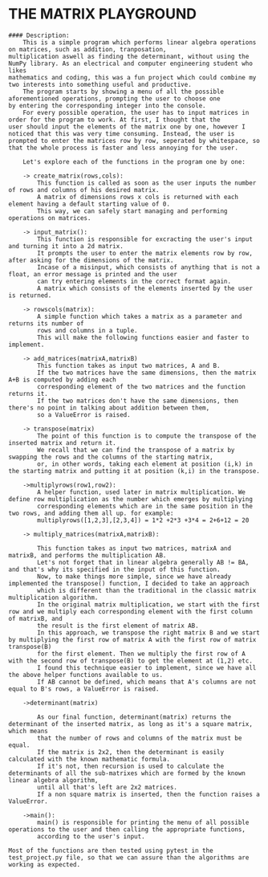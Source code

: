  # THE MATRIX PLAYGROUND
    #### Description:
        This is a simple program which performs linear algebra operations on matrices, such as addition, tranposation,
    multiplication aswell as finding the determinant, without using the NumPy library. As an electrical and computer engineering student who likes
    mathematics and coding, this was a fun project which could combine my two interests into something useful and productive.
        The program starts by showing a menu of all the possible aforementioned operations, prompting the user to choose one
    by entering the corresponding integer into the console.
        For every possible operation, the user has to input matrices in order for the program to work. At first, I thought that the
    user should input the elements of the matrix one by one, however I noticed that this was very time consuming. Instead, the user is
    prompted to enter the matrices row by row, seperated by whitespace, so that the whole process is faster and less annoying for the user.

        Let's explore each of the functions in the program one by one:

        -> create_matrix(rows,cols):
            This function is called as soon as the user inputs the number of rows and columns of his desired matrix.
            A matrix of dimensions rows x cols is returned with each element having a default starting value of 0.
            This way, we can safely start managing and performing operations on matrices.

        -> input_matrix():
            This function is responsible for excracting the user's input and turning it into a 2d matrix.
            It prompts the user to enter the matrix elements row by row, after asking for the dimensions of the matrix.
            Incase of a misinput, which consists of anything that is not a float, an error message is printed and the user
            can try entering elements in the correct format again.
            A matrix which consists of the elements inserted by the user is returned.

        -> rowscols(matrix):
            A simple function which takes a matrix as a parameter and returns its number of
            rows and columns in a tuple.
            This will make the following functions easier and faster to implement.

        -> add_matrices(matrixA,matrixB)
            This function takes as input two matrices, A and B.
            If the two matrices have the same dimensions, then the matrix A+B is computed by adding each
            corresponding element of the two matrices and the function returns it.
            If the two matrices don't have the same dimensions, then there's no point in talking about addition between them,
            so a ValueError is raised.

        -> transpose(matrix)
            The point of this function is to compute the transpose of the inserted matrix and return it.
            We recall that we can find the transpose of a matrix by swapping the rows and the columns of the starting matrix,
            or, in other words, taking each element at position (i,k) in the starting matrix and putting it at position (k,i) in the transpose.

        ->multiplyrows(row1,row2):
            A helper function, used later in matrix multiplication. We define row multiplication as the number which emerges by multiplying
            corresponding elements which are in the same position in the two rows, and adding them all up. for example:
            multiplyrows([1,2,3],[2,3,4]) = 1*2 +2*3 +3*4 = 2+6+12 = 20

        -> multiply_matrices(matrixA,matrixB):

            This function takes as input two matrices, matrixA and matrixB, and performs the multiplication AB.
            Let's not forget that in linear algebra generally AB != BA, and that's why its specified in the input of this function.
            Now, to make things more simple, since we have already implemented the transpose() function, I decided to take an approach
            which is different than the traditional in the classic matrix multiplication algorithm.
            In the original matrix multiplication, we start with the first row and we multiply each corresponding element with the first column of matrixB, and
            the result is the first element of matrix AB.
            In this approach, we transpose the right matrix B and we start by multiplying the first row of matrix A with the first row of matrix transpose(B)
            for the first element. Then we multiply the first row of A with the second row of transpose(B) to get the element at (1,2) etc.
            I found this technique easier to implement, since we have all the above helper functions available to us.
            If AB cannot be defined, which means that A's columns are not equal to B's rows, a ValueError is raised.

        ->determinant(matrix)

            As our final function, determinant(matrix) returns the determinant of the inserted matrix, as long as it's a square matrix, which means
            that the number of rows and columns of the matrix must be equal.
            If the matrix is 2x2, then the determinant is easily calculated with the known mathematic formula.
            If it's not, then recursion is used to calculate the determinants of all the sub-matrixes which are formed by the known linear algebra algorithm,
            until all that's left are 2x2 matrices.
            If a non square matrix is inserted, then the function raises a ValueError.

        ->main():
            main() is responsible for printing the menu of all possible operations to the user and then calling the appropriate functions,
            according to the user's input.

    Most of the functions are then tested using pytest in the test_project.py file, so that we can assure than the algorithms are working as expected.




